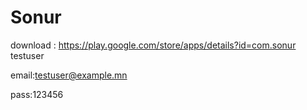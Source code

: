 # Sonur
download : https://play.google.com/store/apps/details?id=com.sonur
testuser

email:testuser@example.mn

pass:123456
